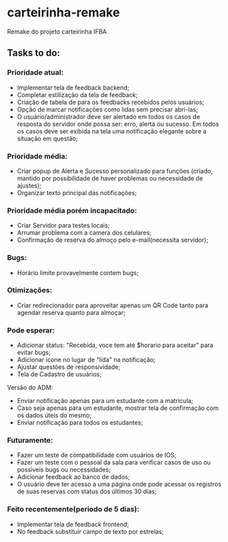# carteirinha-remake

Remake do projeto carteirinha IFBA

## Tasks to do:

### Prioridade atual:
- Implementar tela de feedback backend; 
- Completar estilização da tela de feedback;
- Criação de tabela de para os feedbacks recebidos pelos usuários;
- Opção de marcar notificações como lidas sem precisar abri-las;
- O usuário/administrador deve ser alertado em todos os casos de resposta do servidor onde possa ser: erro, alerta ou sucesso. Em todos os casos deve ser exibida na tela uma notificação elegante sobre a situação em questão;


### Prioridade média:
- Criar popup de Alerta e Sucesso personalizado para funções (criado, mantido por possibilidade de haver problemas ou necessidade de ajustes);
- Organizar texto principal das notificações;

### Prioridade média porém incapacitado:

- Criar Servidor para testes locais;
- Arrumar problema com a camera dos celulares;
- Confirmação de reserva do almoço pelo e-mail(necessita servidor);

### Bugs:

- Horário limite provavelmente contem bugs;

### Otimizações:

- Criar redirecionador para aproveitar apenas um QR Code tanto para agendar reserva quanto para almoçar;

### Pode esperar:

- Adicionar status: "Recebida, voce tem até $horario para aceitar" para evitar bugs;
- Adicionar icone no lugar de "lida" na notificação;
- Ajustar questões de responsividade;
- Tela de Cadastro de usuários;

Versão do ADM:

- Enviar notificação apenas para um estudante com a matricula;
- Caso seja apenas para um estudante, mostrar tela de confirmação com os dados úteis do mesmo;
- Enviar notificação para todos os estudantes;

### Futuramente:

- Fazer um teste de compatibilidade com usuários de IOS;
- Fazer um teste com o pessoal da sala para verificar casos de uso ou possiveis bugs ou necessidades;
- Adicionar feedback ao banco de dados;
- O usuário deve ter acesso a uma página onde pode acessar os registros de suas reservas com status dos últimos 30 dias;

### Feito recentemente(periodo de 5 dias):

- Implementar tela de feedback frontend; 
- No feedback substituir campo de texto por estrelas;